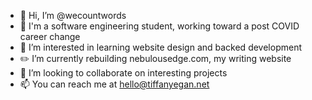 - 👋 Hi, I’m @wecountwords
- 🎒 I'm a software engineering student, working toward a post COVID career change 
- 👀 I’m interested in learning website design and backed development
- ✏️ I’m currently rebuilding nebulousedge.com, my writing website
- 💞️ I’m looking to collaborate on interesting projects
- 📫 You can reach me at hello@tiffanyegan.net

<!---
wecountwords/wecountwords is a ✨ special ✨ repository because its `README.md` (this file) appears on your GitHub profile.
You can click the Preview link to take a look at your changes.
--->
